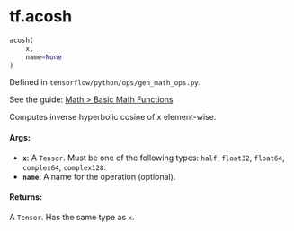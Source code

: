 <div itemscope itemtype="http://developers.google.com/ReferenceObject">
<meta itemprop="name" content="tf.acosh" />
</div>

# tf.acosh

``` python
acosh(
    x,
    name=None
)
```



Defined in `tensorflow/python/ops/gen_math_ops.py`.

See the guide: [Math > Basic Math Functions](../../../api_guides/python/math_ops.md#Basic_Math_Functions)

Computes inverse hyperbolic cosine of x element-wise.

#### Args:

* <b>`x`</b>: A `Tensor`. Must be one of the following types: `half`, `float32`, `float64`, `complex64`, `complex128`.
* <b>`name`</b>: A name for the operation (optional).


#### Returns:

A `Tensor`. Has the same type as `x`.